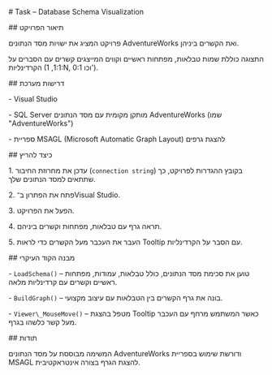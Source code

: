 \# Task – Database Schema Visualization



\## תיאור הפרויקט  

פרויקט המציג את ישויות מסד הנתונים AdventureWorks ואת הקשרים ביניהן.  

התצוגה כוללת שמות טבלאות, מפתחות ראשיים וקווים המייצגים קשרים עם הסברים על הקרדינליות (1:1, 1:N, 0:1 וכו').



\## דרישות מערכת  

\- Visual Studio  

\- SQL Server מותקן מקומית עם מסד הנתונים AdventureWorks (שמו "AdventureWorks")  

\- ספריית MSAGL (Microsoft Automatic Graph Layout) להצגת גרפים



\## כיצד להריץ  

1\. עדכן את מחרוזת החיבור (`connection string`) בקובץ ההגדרות לפרויקט, כך שתתאים למסד הנתונים שלך.  

2\. פתח את הפתרון ב־Visual Studio.  

3\. הפעל את הפרויקט.  

4\. תראה גרף עם טבלאות, מפתחות וקשרים ביניהם.  

5\. העבר את העכבר מעל הקשרים כדי לראות Tooltip עם הסבר על הקרדינליות.



\## מבנה הקוד העיקרי  

\- `LoadSchema()` – טוען את סכימת מסד הנתונים, כולל טבלאות, עמודות, מפתחות ראשיים וקשרים עם קרדינליות מלאה.  

\- `BuildGraph()` – בונה את גרף הקשרים בין הטבלאות עם עיצוב מקצועי.  

\- `Viewer\_MouseMove()` – מטפל בהצגת Tooltip כאשר המשתמש מרחף עם העכבר מעל קשר כלשהו בגרף.



\## תודות  

המשימה מבוססת על מסד הנתונים AdventureWorks ודורשת שימוש בספריית MSAGL להצגת הגרף בצורה אינטראקטיבית.



